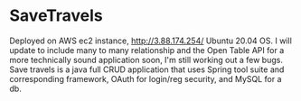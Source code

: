 # SaveTravels
Deployed on AWS ec2 instance, http://3.88.174.254/ Ubuntu 20.04 OS. 
I will update to include many to many relationship and the Open Table API for a more technically sound application soon, I'm still working out a few bugs. Save travels is a java full CRUD application that uses Spring tool suite and corresponding framework, OAuth for login/reg security, and MySQL for a db.

